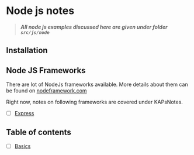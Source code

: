 # Node js notes

> ***All node js examples discussed here are given under folder `src/js/node`***

## Installation

## Node JS Frameworks

There are lot of NodeJs frameworks available. More details about them can be found on [nodeframework.com](http://nodeframework.com/)

Right now, notes on following frameworks are covered under KAPsNotes.

- [ ] [Express](https://github.com/kapilsharma/KAPsNotes/blob/master/js/node/express/README.md)

## Table of contents

- [ ] [Basics](basics.md)
